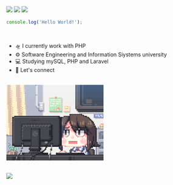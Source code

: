 ##
<div> 
  <a href="https://www.instagram.com/ivmetzker" target="_blank"><img src="https://img.shields.io/badge/-Instagram-%23E4405F?style=for-the-badge&logo=instagram&logoColor=white" target="_blank"></a>
  <a href = "mailto:ivnymetzker@gmail.com"><img src="https://img.shields.io/badge/-Gmail-%23333?style=for-the-badge&logo=gmail&logoColor=white" target="_blank"></a>
  <a href="https://www.linkedin.com/in/ivny-metzker-509880251" target="_blank"><img src="https://img.shields.io/badge/-LinkedIn-%230077B5?style=for-the-badge&logo=linkedin&logoColor=white" target="_blank"></a> 
</div>

```javascript
console.log('Hello World!');
```
<br>

- 🛸 I currently work with PHP
- ⚙  Software Engineering and Information Siystems university
- 💻 Studying mySQL, PHP and Laravel
- 💬 Let's connect

<br>

<div>
  <img height="200em" src="gif-code.gif">
</div>

##

<p>
  <a href="https://skillicons.dev">
    <img src="https://skillicons.dev/icons?i=php,laravel,mysql,docker,react,js,ts,html,css,sass,styledcomponents,git" />
  </a>
</p>
